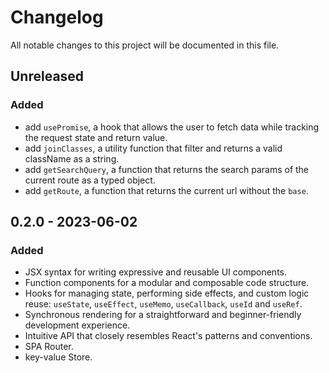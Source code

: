 # Changelog

All notable changes to this project will be documented in this file.

## Unreleased

### Added

- add `usePromise`, a hook that allows the user to fetch data while tracking the request state and return value.
- add `joinClasses`, a utility function that filter and returns a valid className as a string.
- add `getSearchQuery`, a function that returns the search params of the current route as a typed object.
- add `getRoute`, a function that returns the current url without the `base`.

## 0.2.0 - 2023-06-02

### Added

- JSX syntax for writing expressive and reusable UI components.
- Function components for a modular and composable code structure.
- Hooks for managing state, performing side effects, and custom logic reuse: `useState`, `useEffect`, `useMemo`, `useCallback`, `useId` and `useRef`.
- Synchronous rendering for a straightforward and beginner-friendly development experience.
- Intuitive API that closely resembles React's patterns and conventions.
- SPA Router.
- key-value Store.
